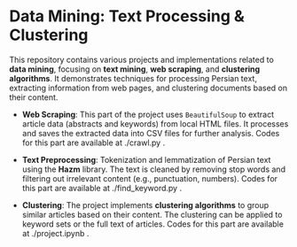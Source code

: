 # Data Mining: Text Processing & Clustering

This repository contains various projects and implementations related to **data mining**, focusing on **text mining**, **web scraping**, and **clustering algorithms**. It demonstrates techniques for processing Persian text, extracting information from web pages, and clustering documents based on their content.

- **Web Scraping**: This part of the project uses `BeautifulSoup` to extract article data (abstracts and keywords) from local HTML files. It processes and saves the extracted data into CSV files for further analysis. Codes for this part are available at ./crawl.py .
  
- **Text Preprocessing**: Tokenization and lemmatization of Persian text using the **Hazm** library. The text is cleaned by removing stop words and filtering out irrelevant content (e.g., punctuation, numbers). Codes for this part are available at ./find_keyword.py .
  
- **Clustering**: The project implements **clustering algorithms** to group similar articles based on their content. The clustering can be applied to keyword sets or the full text of articles. Codes for this part are available at ./project.ipynb .


